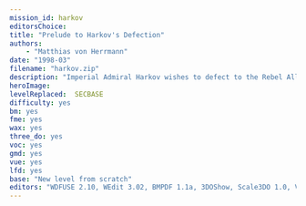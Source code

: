 ```yaml
---
mission_id: harkov
editorsChoice:
title: "Prelude to Harkov's Defection"
authors: 
    - "Matthias von Herrmann"
date: "1998-03"
filename: "harkov.zip"
description: "Imperial Admiral Harkov wishes to defect to the Rebel Alliance. Obviously we expect a trap, but if his wishes are true it would be a significant boost to our efforts. Admiral Harkov possesses a large amount of information on the Imperial navy. As a testament to his good faith, he will give us tapes on his defection plans. They are located on Nar Shaddaa, the vertical city. As you know the Imperials control a sector of this city, and Harkov is in charge of a section of said sector. The tapes are there with one of Harkov's captains, Captain Convegade. We will drop you off in one of the neutral sectors of Nar Shaddaa. Work your way into the Imperial sector, and get to Captain Convegade as well as those tapes. I'll meet you on the roof. Harkov has instructed his men not to fire on you, but be careful as not all the Imperials serve under Harkov. Also Lord Vader, apparently annoyed by your escape at Outpost D-42, has hired bounty hunters to look for you. Watch out for them as you make your way through the neutral sectors."
heroImage:
levelReplaced:	SECBASE
difficulty: yes
bm:	yes
fme: yes
wax: yes
three_do: yes
voc: yes
gmd: yes
vue: yes
lfd: yes
base: "New level from scratch" 
editors: "WDFUSE 2.10, WEdit 3.02, BMPDF 1.1a, 3DOShow, Scale3DO 1.0, VueCad 3.0, Cool Edit 96, WavConv 1.0, Paint Shop Pro 4.12, FMECAD64, Graphic Workshop 1.1x, JASC Image Robot 1.0, POV-Ray 3.0 for Windows, RGH-Editor 3.0, M&I WinEditor 2.2, Container Manager"
---
```


